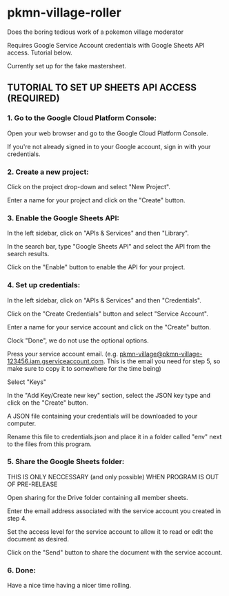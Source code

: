 # pkmn-village-roller
Does the boring tedious work of a pokemon village moderator

Requires Google Service Account credentials with Google Sheets API access. Tutorial below.

Currently set up for the fake mastersheet. 


## TUTORIAL TO SET UP SHEETS API ACCESS (REQUIRED)

### 1. Go to the Google Cloud Platform Console:
Open your web browser and go to the Google Cloud Platform Console.

If you're not already signed in to your Google account, sign in with your credentials.

### 2. Create a new project:
Click on the project drop-down and select "New Project".

Enter a name for your project and click on the "Create" button.

### 3. Enable the Google Sheets API:
In the left sidebar, click on "APIs & Services" and then "Library".

In the search bar, type "Google Sheets API" and select the API from the search results.

Click on the "Enable" button to enable the API for your project.

### 4. Set up credentials:
In the left sidebar, click on "APIs & Services" and then "Credentials".

Click on the "Create Credentials" button and select "Service Account".

Enter a name for your service account and click on the "Create" button.

Clock "Done", we do not use the optional options.

Press your service account email. (e.g. pkmn-village@pkmn-village-123456.iam.gserviceaccount.com. This is the email you need for step 5, so make sure to copy it to somewhere for the time being)

Select "Keys"

In the "Add Key/Create new key" section, select the JSON key type and click on the "Create" button.

A JSON file containing your credentials will be downloaded to your computer.

Rename this file to credentials.json and place it in a folder called "env" next to the files from this program.

### 5. Share the Google Sheets folder:
THIS IS ONLY NECCESSARY (and only possible) WHEN PROGRAM IS OUT OF PRE-RELEASE

Open sharing for the Drive folder containing all member sheets.

Enter the email address associated with the service account you created in step 4.

Set the access level for the service account to allow it to read or edit the document as desired.

Click on the "Send" button to share the document with the service account.

### 6. Done:
Have a nice time having a nicer time rolling. 
